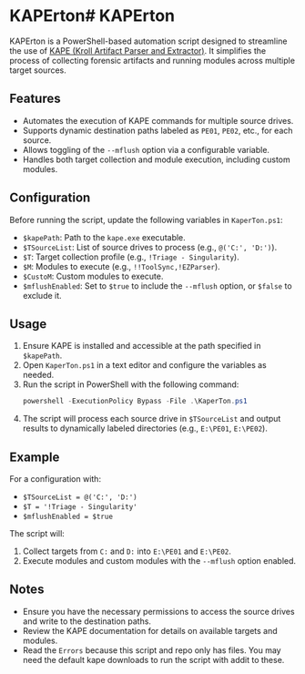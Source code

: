 # KAPErton# KAPErton

KAPErton is a PowerShell-based automation script designed to streamline the use of [KAPE (Kroll Artifact Parser and Extractor)](https://www.kroll.com/en/insights/publications/cyber/kroll-artifact-parser-extractor-kape). It simplifies the process of collecting forensic artifacts and running modules across multiple target sources.

## Features

- Automates the execution of KAPE commands for multiple source drives.
- Supports dynamic destination paths labeled as `PE01`, `PE02`, etc., for each source.
- Allows toggling of the `--mflush` option via a configurable variable.
- Handles both target collection and module execution, including custom modules.

## Configuration

Before running the script, update the following variables in `KaperTon.ps1`:

- `$kapePath`: Path to the `kape.exe` executable.
- `$TSourceList`: List of source drives to process (e.g., `@('C:', 'D:')`).
- `$T`: Target collection profile (e.g., `!Triage - Singularity`).
- `$M`: Modules to execute (e.g., `!!ToolSync,!EZParser`).
- `$CustoM`: Custom modules to execute.
- `$mflushEnabled`: Set to `$true` to include the `--mflush` option, or `$false` to exclude it.

## Usage

1. Ensure KAPE is installed and accessible at the path specified in `$kapePath`.
2. Open `KaperTon.ps1` in a text editor and configure the variables as needed.
3. Run the script in PowerShell with the following command:
   ```powershell
   powershell -ExecutionPolicy Bypass -File .\KaperTon.ps1
   ```
4. The script will process each source drive in `$TSourceList` and output results to dynamically labeled directories (e.g., `E:\PE01`, `E:\PE02`).

## Example

For a configuration with:
- `$TSourceList = @('C:', 'D:')`
- `$T = '!Triage - Singularity'`
- `$mflushEnabled = $true`

The script will:
1. Collect targets from `C:` and `D:` into `E:\PE01` and `E:\PE02`.
2. Execute modules and custom modules with the `--mflush` option enabled.

## Notes

- Ensure you have the necessary permissions to access the source drives and write to the destination paths.
- Review the KAPE documentation for details on available targets and modules.
- Read the `Errors` because this script and repo only has files. You may need the default kape downloads to run the script with addit to these.

